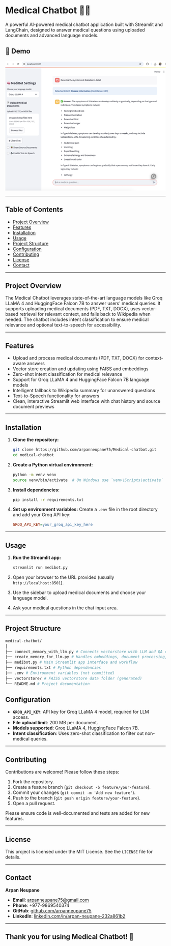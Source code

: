 # Medical Chatbot 🤖💊

A powerful AI-powered medical chatbot application built with Streamlit and LangChain, designed to answer medical questions using uploaded documents and advanced language models.
## 📸 Demo

![Demo Screenshot](Medibot.png)

---

## Table of Contents

- [Project Overview](#project-overview)
- [Features](#features)
- [Installation](#installation)
- [Usage](#usage)
- [Project Structure](#project-structure)
- [Configuration](#configuration)
- [Contributing](#contributing)
- [License](#license)
- [Contact](#contact)

---

## Project Overview

The Medical Chatbot leverages state-of-the-art language models like Groq LLaMA 4 and HuggingFace Falcon 7B to answer users' medical queries. It supports uploading medical documents (PDF, TXT, DOCX), uses vector-based retrieval for relevant context, and falls back to Wikipedia when needed. The chatbot includes intent classification to ensure medical relevance and optional text-to-speech for accessibility.

---

## Features

- Upload and process medical documents (PDF, TXT, DOCX) for context-aware answers
- Vector store creation and updating using FAISS and embeddings
- Zero-shot intent classification for medical relevance
- Support for Groq LLaMA 4 and HuggingFace Falcon 7B language models
- Intelligent fallback to Wikipedia summary for unanswered questions
- Text-to-Speech functionality for answers
- Clean, interactive Streamlit web interface with chat history and source document previews

---

## Installation

1.  **Clone the repository:**
    ```bash
    git clone https://github.com/arpanneupane75/Medical-chatbot.git
    cd medical-chatbot
    ```

2.  **Create a Python virtual environment:**
    ```bash
    python -m venv venv
    source venv/bin/activate  # On Windows use `venv\Scripts\activate`
    ```

3.  **Install dependencies:**
    ```bash
    pip install -r requirements.txt
    ```

4.  **Set up environment variables:**
    Create a `.env` file in the root directory and add your Groq API key:
    ```ini
    GROQ_API_KEY=your_groq_api_key_here
    ```

---

## Usage

1.  **Run the Streamlit app:**
    ```bash
    streamlit run medibot.py
    ```

2.  Open your browser to the URL provided (usually `http://localhost:8501`).
3.  Use the sidebar to upload medical documents and choose your language model.
4.  Ask your medical questions in the chat input area.

---

## Project Structure
```bash
medical-chatbot/
│
├── connect_memory_with_llm.py # Connects vectorstore with LLM and QA chain
├── create_memory_for_llm.py # Handles embeddings, document processing, intent classification
├── medibot.py # Main Streamlit app interface and workflow
├── requirements.txt # Python dependencies
├── .env # Environment variables (not committed)
├── vectorstore/ # FAISS vectorstore data folder (generated)
└── README.md # Project documentation
```

## Configuration

-   **`GROQ_API_KEY`**: API key for Groq LLaMA 4 model, required for LLM access.
-   **File upload limit**: 200 MB per document.
-   **Models supported**: Groq LLaMA 4, HuggingFace Falcon 7B.
-   **Intent classification**: Uses zero-shot classification to filter out non-medical queries.

---

## Contributing

Contributions are welcome! Please follow these steps:

1.  Fork the repository.
2.  Create a feature branch (`git checkout -b feature/your-feature`).
3.  Commit your changes (`git commit -m 'Add new feature'`).
4.  Push to the branch (`git push origin feature/your-feature`).
5.  Open a pull request.

Please ensure code is well-documented and tests are added for new features.

---

## License

This project is licensed under the MIT License. See the `LICENSE` file for details.

---

## Contact

**Arpan Neupane**
-   **Email**: arpanneupane75@gmail.com
-   **Phone**: +977-9869540374
-   **GitHub**: [github.com/arpanneupane75](https://github.com/arpanneupane75)
-   **LinkedIn**: [linkedin.com/in/arpan-neupane-232a861b2](https://linkedin.com/in/arpan-neupane-232a861b2)

---

## Thank you for using Medical Chatbot! 🚀

